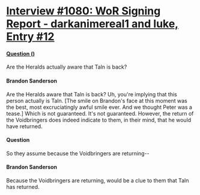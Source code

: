 # [Interview #1080: WoR Signing Report - darkanimereal1 and luke, Entry #12](https://www.theoryland.com/intvmain.php?i=1080#12)

#### [Question ()](http://www.17thshard.com/forum/topic/7267-words-of-brandon-compiled-x-2/)

Are the Heralds actually aware that Taln is back?

#### Brandon Sanderson

Are the Heralds aware that Taln is back? Uh, you're implying that this person actually is Taln. [The smile on Brandon's face at this moment was the best, most excruciatingly awful smile ever. And we thought Peter was a tease.] Which is not guaranteed. It's not guaranteed. However, the return of the Voidbringers does indeed indicate to them, in their mind, that he would have returned.

#### Question

So they assume because the Voidbringers are returning--

#### Brandon Sanderson

Because the Voidbringers are returning, would be a clue to them that Taln has returned.

